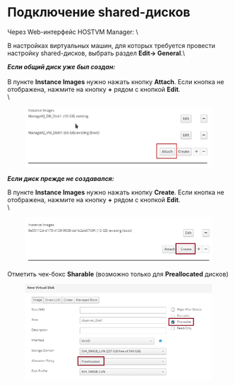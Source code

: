 # Подключение shared-дисков

Через Web-интерфейс HOSTVM Manager: \


В настройках виртуальных машин, для которых требуется провести настройку shared-дисков, выбрать раздел **Edit-> General**.\


_**Если общий диск уже был создан:**_\
\
В пункте **Instance Images** нужно нажать кнопку **Attach**. Если кнопка не отображена,  нажмите на кнопку **+** рядом с кнопкой **Edit**.\
\


<figure><img src="../../../.gitbook/assets/attach (1).png" alt=""><figcaption></figcaption></figure>

_**Если диск прежде не создавался:**_

В пункте **Instance Images** нужно нажать кнопку **Create**. Если кнопка не отображена,  нажмите на кнопку **+** рядом с кнопкой **Edit**.\
\


<figure><img src="../../../.gitbook/assets/image (59).png" alt=""><figcaption></figcaption></figure>

Отметить чек-бокс **Sharable** (возможно только для **Preallocated** дисков)

<figure><img src="../../../.gitbook/assets/image (60).png" alt=""><figcaption></figcaption></figure>
